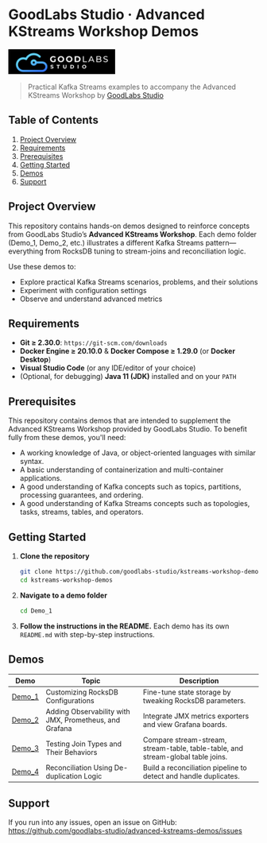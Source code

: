 # GoodLabs Studio · Advanced KStreams Workshop Demos

<img src="./assets/goodlabs-studio-logo-bl.png" height=50 />


> Practical Kafka Streams examples to accompany the Advanced KStreams Workshop by [GoodLabs Studio](https://goodlabs.studio)

## Table of Contents

1. [Project Overview](#project-overview)
2. [Requirements](#requirements)
3. [Prerequisites](#prerequisites)
4. [Getting Started](#getting-started)
5. [Demos](#demos)
6. [Support](#support)

## Project Overview

This repository contains hands-on demos designed to reinforce concepts from GoodLabs Studio’s **Advanced KStreams Workshop**.
Each demo folder (Demo_1, Demo_2, etc.) illustrates a different Kafka Streams pattern—everything from RocksDB tuning to stream-joins and reconciliation logic.  

Use these demos to:
- Explore practical Kafka Streams scenarios, problems, and their solutions
- Experiment with configuration settings
- Observe and understand advanced metrics

## Requirements

- **Git ≥ 2.30.0**: `https://git-scm.com/downloads`  
- **Docker Engine ≥ 20.10.0** & **Docker Compose ≥ 1.29.0** (or **Docker Desktop**)  
- **Visual Studio Code** (or any IDE/editor of your choice)
- (Optional, for debugging) **Java 11 (JDK)** installed and on your `PATH`

## Prerequisites

This repository contains demos that are intended to supplement the Advanced KStreams Workshop provided by GoodLabs Studio.
To benefit fully from these demos, you'll need:
- A working knowledge of Java, or object-oriented languages with similar syntax.
- A basic understanding of containerization and multi-container applications.
- A good understanding of Kafka concepts such as topics, partitions, processing guarantees, and ordering.
- A good understanding of Kafka Streams concepts such as topologies, tasks, streams, tables, and operators.


## Getting Started

1. **Clone the repository**  
   ```bash
   git clone https://github.com/goodlabs-studio/kstreams-workshop-demos.git
   cd kstreams-workshop-demos
   ```
2. **Navigate to a demo folder**
    ```bash
    cd Demo_1
    ```
3. **Follow the instructions in the README.** Each demo has its own `README.md` with step-by-step instructions.

## Demos

| Demo | Topic | Description |
| --- | --- | --- |
| [Demo_1](./Demo_1/README.md) | Customizing RocksDB Configurations | Fine-tune state storage by tweaking RocksDB parameters. |
| [Demo_2](./Demo_2/README.md) | Adding Observability with JMX, Prometheus, and Grafana | Integrate JMX metrics exporters and view Grafana boards. |
| [Demo_3](./Demo_3/README.md) | Testing Join Types and Their Behaviors | Compare stream-stream, stream-table, table-table, and stream-global table joins. |
| [Demo_4](./Demo_4/README.md) | Reconciliation Using De-duplication Logic | Build a reconciliation pipeline to detect and handle duplicates. |

## Support

If you run into any issues, open an issue on GitHub: https://github.com/goodlabs-studio/advanced-kstreams-demos/issues
